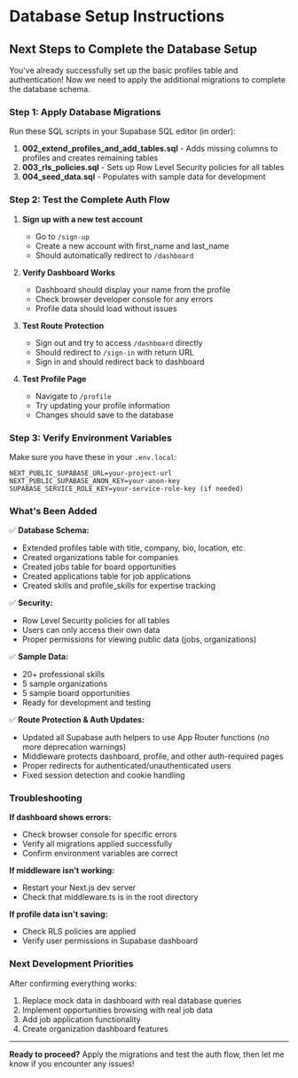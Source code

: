 # Database Setup Instructions

## Next Steps to Complete the Database Setup

You've already successfully set up the basic profiles table and authentication! Now we need to apply the additional migrations to complete the database schema.

### Step 1: Apply Database Migrations

Run these SQL scripts in your Supabase SQL editor (in order):

1. **002_extend_profiles_and_add_tables.sql** - Adds missing columns to profiles and creates remaining tables
2. **003_rls_policies.sql** - Sets up Row Level Security policies for all tables
3. **004_seed_data.sql** - Populates with sample data for development

### Step 2: Test the Complete Auth Flow

1. **Sign up with a new test account**
   - Go to `/sign-up`
   - Create a new account with first_name and last_name
   - Should automatically redirect to `/dashboard`

2. **Verify Dashboard Works**
   - Dashboard should display your name from the profile
   - Check browser developer console for any errors
   - Profile data should load without issues

3. **Test Route Protection**
   - Sign out and try to access `/dashboard` directly
   - Should redirect to `/sign-in` with return URL
   - Sign in and should redirect back to dashboard

4. **Test Profile Page**
   - Navigate to `/profile`
   - Try updating your profile information
   - Changes should save to the database

### Step 3: Verify Environment Variables

Make sure you have these in your `.env.local`:

```
NEXT_PUBLIC_SUPABASE_URL=your-project-url
NEXT_PUBLIC_SUPABASE_ANON_KEY=your-anon-key
SUPABASE_SERVICE_ROLE_KEY=your-service-role-key (if needed)
```

### What's Been Added

✅ **Database Schema:**

- Extended profiles table with title, company, bio, location, etc.
- Created organizations table for companies
- Created jobs table for board opportunities
- Created applications table for job applications
- Created skills and profile_skills for expertise tracking

✅ **Security:**

- Row Level Security policies for all tables
- Users can only access their own data
- Proper permissions for viewing public data (jobs, organizations)

✅ **Sample Data:**

- 20+ professional skills
- 5 sample organizations
- 5 sample board opportunities
- Ready for development and testing

✅ **Route Protection & Auth Updates:**

- Updated all Supabase auth helpers to use App Router functions (no more deprecation warnings)
- Middleware protects dashboard, profile, and other auth-required pages
- Proper redirects for authenticated/unauthenticated users
- Fixed session detection and cookie handling

### Troubleshooting

**If dashboard shows errors:**

- Check browser console for specific errors
- Verify all migrations applied successfully
- Confirm environment variables are correct

**If middleware isn't working:**

- Restart your Next.js dev server
- Check that middleware.ts is in the root directory

**If profile data isn't saving:**

- Check RLS policies are applied
- Verify user permissions in Supabase dashboard

### Next Development Priorities

After confirming everything works:

1. Replace mock data in dashboard with real database queries
2. Implement opportunities browsing with real job data
3. Add job application functionality
4. Create organization dashboard features

---

**Ready to proceed?** Apply the migrations and test the auth flow, then let me know if you encounter any issues!
